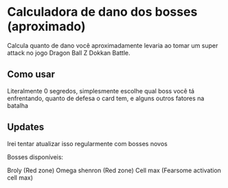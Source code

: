 # Calculadora de dano dos bosses (aproximado)

Calcula quanto de dano você aproximadamente levaria ao tomar um super attack no jogo Dragon Ball Z Dokkan Battle.

## Como usar

Literalmente 0 segredos, simplesmente escolhe qual boss você tá enfrentando, quanto de defesa o card tem, e alguns outros fatores na batalha

## Updates

Irei tentar atualizar isso regularmente com bosses novos

Bosses disponíveis: 

Broly (Red zone)
Omega shenron (Red zone)
Cell max (Fearsome activation cell max)
